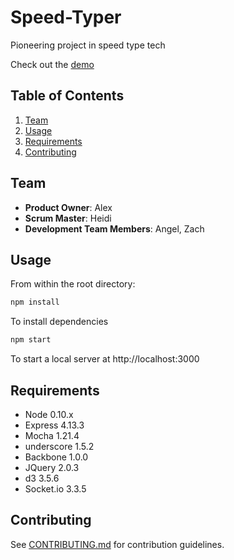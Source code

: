 # Speed-Typer
Pioneering project in speed type tech

Check out the [demo](https://speedtyper-x.herokuapp.com/)

## Table of Contents

1. [Team](#team)
1. [Usage](#usage)
1. [Requirements](#requirements)
1. [Contributing](#contributing)

## Team

  - __Product Owner__: Alex
  - __Scrum Master__: Heidi
  - __Development Team Members__: Angel, Zach

## Usage

From within the root directory:

```sh
npm install 
```
To install dependencies

```sh
npm start
```
To start a local server at http://localhost:3000

## Requirements

- Node 0.10.x
- Express 4.13.3
- Mocha 1.21.4
- underscore 1.5.2
- Backbone 1.0.0
- JQuery 2.0.3
- d3 3.5.6
- Socket.io 3.3.5

## Contributing

See [CONTRIBUTING.md](CONTRIBUTING.md) for contribution guidelines.
